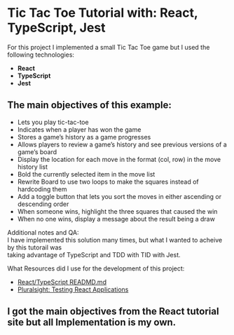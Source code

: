 # Tic Tac Toe Tutorial with: React, TypeScript, Jest

For this project I implemented a small Tic Tac Toe game but I used the following technologies: <br />
- **React**
- **TypeScript**
- **Jest**

## The main objectives of this example:
* Lets you play tic-tac-toe
* Indicates when a player has won the game
* Stores a game’s history as a game progresses
* Allows players to review a game’s history and see previous versions of a game’s board
* Display the location for each move in the format (col, row) in the move history list
* Bold the currently selected item in the move list
* Rewrite Board to use two loops to make the squares instead of hardcoding them
* Add a toggle button that lets you sort the moves in either ascending or descending order
* When someone wins, highlight the three squares that caused the win
* When no one wins, display a message about the result being a draw


Additional notes and QA: <br />
I have implemented this solution many times, but what I wanted to acheive by this tutorail was <br>
taking advantage of TypeScript and TDD with TID with Jest.


What Resources did I use for the development of this project:
* [React/TypeScript READMD.md](https://github.com/Microsoft/TypeScript-React-Starter
)
* [Pluralsight: Testing React Applications](https://app.pluralsight.com/library/courses/testing-react-applications-jest/table-of-contents)


## I got the main objectives from the React tutorial site but all Implementation is my own.